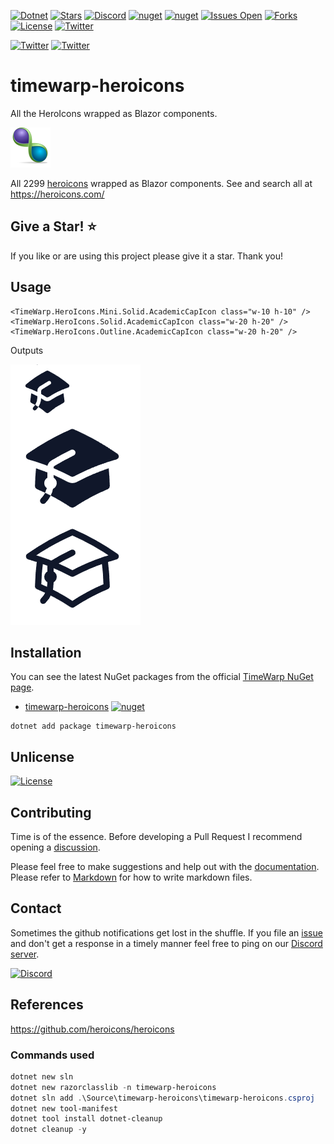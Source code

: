 [![Dotnet](https://img.shields.io/badge/dotnet-6.0-blue)](https://dotnet.microsoft.com)
[![Stars](https://img.shields.io/github/stars/TimeWarpEngineering/timewarp-heroicons?logo=github)](https://github.com/TimeWarpEngineering/timewarp-heroicons)
[![Discord](https://img.shields.io/discord/715274085940199487?logo=discord)](https://discord.gg/7F4bS2T)
[![nuget](https://img.shields.io/nuget/v/timewarp-heroicons?logo=nuget)](https://www.nuget.org/packages/timewarp-heroicons/)
[![nuget](https://img.shields.io/nuget/dt/timewarp-heroicons?logo=nuget)](https://www.nuget.org/packages/timewarp-heroicons/)
[![Issues Open](https://img.shields.io/github/issues/TimeWarpEngineering/timewarp-heroicons?logo=github)](https://github.com/TimeWarpEngineering/timewarp-heroicons/issues)
[![Forks](https://img.shields.io/github/forks/TimeWarpEngineering/timewarp-heroicons)](https://github.com/TimeWarpEngineering/timewarp-heroicons)
[![License](https://img.shields.io/github/license/TimeWarpEngineering/timewarp-heroicons?logo=github)](https://unlicense.org)
[![Twitter](https://img.shields.io/twitter/url?style=social&url=https%3A%2F%2Fgithub.com%2FTimeWarpEngineering%2Ftimewarp-heroicons)](https://twitter.com/intent/tweet?url=https://github.com/TimeWarpEngineering/timewarp-heroicons)

[![Twitter](https://img.shields.io/twitter/follow/StevenTCramer.svg)](https://twitter.com/intent/follow?screen_name=StevenTCramer)
[![Twitter](https://img.shields.io/twitter/follow/TheFreezeTeam1.svg)](https://twitter.com/intent/follow?screen_name=TheFreezeTeam1)


# timewarp-heroicons
All the HeroIcons wrapped as Blazor components.

![TimeWarp Logo](assets/Logo.png)

All 2299 [heroicons](https://github.com/tailwindlabs/heroicons) wrapped as Blazor components.
See and search all at https://heroicons.com/

## Give a Star! :star:

If you like or are using this project please give it a star. Thank you!

## Usage

```razor
<TimeWarp.HeroIcons.Mini.Solid.AcademicCapIcon class="w-10 h-10" />
<TimeWarp.HeroIcons.Solid.AcademicCapIcon class="w-20 h-20" />
<TimeWarp.HeroIcons.Outline.AcademicCapIcon class="w-20 h-20" />
```

Outputs

![](assets/sample-output.png)  

## Installation

You can see the latest NuGet packages from the official [TimeWarp NuGet page](https://www.nuget.org/profiles/TimeWarp.Enterprises).

* [timewarp-heroicons](https://www.nuget.org/packages/timewarp-heroicons/) [![nuget](https://img.shields.io/nuget/v/timewarp-heroicons?logo=nuget)](https://www.nuget.org/packages/timewarp-heroicons/)

```console
dotnet add package timewarp-heroicons
```

## Unlicense

[![License](https://img.shields.io/github/license/TimeWarpEngineering/timewarp-heroicons?logo=github)](https://unlicense.org)

## Contributing

Time is of the essence.  Before developing a Pull Request I recommend opening a [discussion](https://github.com/TimeWarpEngineering/timewarp-heroicons/discussions).

Please feel free to make suggestions and help out with the [documentation](https://timewarpengineering.github.io/timewarp-heroicons/).
Please refer to [Markdown](http://daringfireball.net/projects/markdown/) for how to write markdown files.

## Contact

Sometimes the github notifications get lost in the shuffle.  If you file an [issue](https://github.com/TimeWarpEngineering/timewarp-heroicons/issues) and don't get a response in a timely manner feel free to ping on our [Discord server](https://discord.gg/A55JARGKKP).

[![Discord](https://img.shields.io/discord/715274085940199487?logo=discord)](https://discord.gg/7F4bS2T)

## References

https://github.com/heroicons/heroicons

### Commands used

```PowerShell
dotnet new sln
dotnet new razorclasslib -n timewarp-heroicons
dotnet sln add .\Source\timewarp-heroicons\timewarp-heroicons.csproj
dotnet new tool-manifest
dotnet tool install dotnet-cleanup
dotnet cleanup -y
```